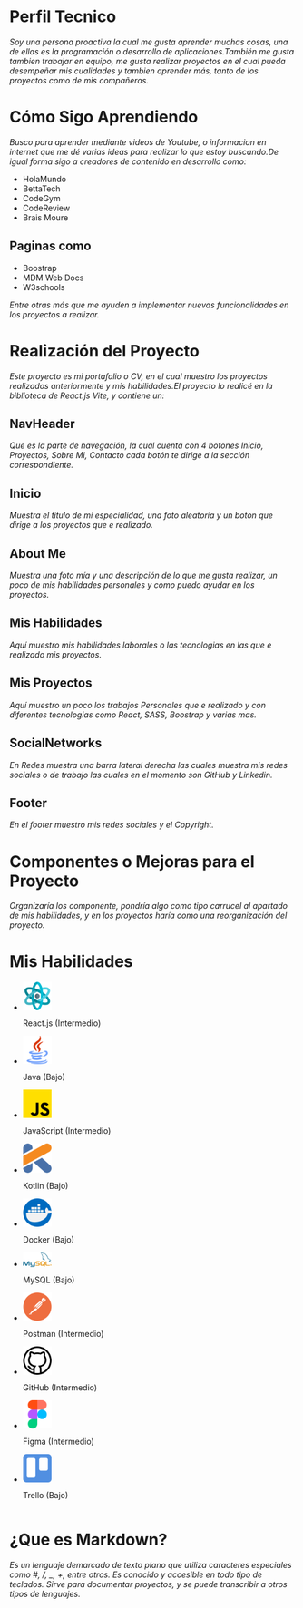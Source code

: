 # Perfil Tecnico

_Soy una persona proactiva la cual me gusta aprender muchas cosas, una de ellas es la programación o desarrollo de aplicaciones.También me gusta tambien trabajar en equipo, me gusta realizar proyectos en el cual pueda desempeñar mis cualidades y tambien aprender más, tanto de los proyectos como de mis compañeros._

# Cómo Sigo Aprendiendo

_Busco para aprender mediante videos de Youtube, o informacion en internet que me dé varias ideas para realizar lo que estoy buscando.De igual forma sigo a creadores de contenido en desarrollo como:_

- HolaMundo
- BettaTech
- CodeGym
- CodeReview
- Brais Moure

## Paginas como

- Boostrap
- MDM Web Docs
- W3schools

_Entre otras más que me ayuden a implementar nuevas funcionalidades en los proyectos a realizar._

# Realización del Proyecto

_Este proyecto es mi portafolio o CV, en el cual muestro los proyectos realizados anteriormente y mis habilidades.El proyecto lo realicé en la biblioteca de React.js Vite, y contiene un:_

## NavHeader

_Que es la parte de navegación, la cual cuenta con 4 botones Inicio, Proyectos, Sobre Mi, Contacto cada botón te dirige a la sección correspondiente._

## Inicio

_Muestra el titulo de mi especialidad, una foto aleatoria y un boton que dirige a los proyectos que e realizado._

## About Me

_Muestra una foto mía y una descripción de lo que me gusta realizar, un poco de mis habilidades personales y como puedo ayudar en los proyectos._

## Mis Habilidades

_Aquí muestro mis habilidades laborales o las tecnologias en las que e realizado mis proyectos._

## Mis Proyectos

_Aquí muestro un poco los trabajos Personales que e realizado y con diferentes tecnologias como React, SASS, Boostrap y varias mas._

## SocialNetworks

_En Redes muestra una barra lateral derecha las cuales muestra mis redes sociales o de trabajo las cuales en el momento son GitHub y Linkedin._

## Footer

_En el footer muestro mis redes sociales y el Copyright._

# Componentes o Mejoras para el Proyecto

_Organizaría los componente, pondría algo como tipo carrucel al apartado de mis habilidades, y en los proyectos haría como una reorganización del proyecto._

# Mis Habilidades

- <div class="Skill">
   <img src="src/assets/React.png" alt="React.js" width="50">
   <p>React.js (Intermedio)</p>
  </div>

- <div class="Skill">
    <img src="src/assets/Java.png" alt="Java" width="50">
    <p>Java (Bajo)</p>
  </div>

- <div class="Skill">
    <img src="src/assets/Javascript.png" alt="JavaScript" width="50">
    <p>JavaScript (Intermedio)</p>
  </div>

- <div class="Skill">
    <img src="src/assets/Kotlin.png" alt="Kotlin" width="50">
    <p>Kotlin (Bajo)</p>
  </div>

- <div class="Skill">
    <img src="src/assets/Docker.png" alt="Docker" width="50">
    <p>Docker (Bajo)</p>
  </div>

- <div class="Skill">
    <img src="src/assets/MySQL.png" alt="MySQL" width="50">
    <p>MySQL (Bajo)</p>
  </div>

- <div class="Skill">
    <img src="src/assets/Postman.png" alt="Postman" width="50">
    <p>Postman (Intermedio)</p>
  </div>

- <div class="Skill">
    <img src="src/assets/GitHub.png" alt="GitHub" width="50">
    <p>GitHub (Intermedio)</p>
  </div>

- <div class="Skill">
    <img src="src/assets/Figma.png" alt="Figma" width="50">
    <p>Figma (Intermedio)</p>
  </div>

- <div class="Skill">
    <img src="src/assets/Trello.png" alt="Trello" width="50">
    <p>Trello (Bajo)</p>
  </div>

  <style>
    .Skill{
      display:grid;
      text-aling:center;
  
    }
  </style>

# ¿Que es Markdown?

_Es un lenguaje demarcado de texto plano que utiliza caracteres especiales como #, /, \_, +, entre otros. Es conocido y accesible en todo tipo de teclados. Sirve para documentar proyectos, y se puede transcribir a otros tipos de lenguajes._
